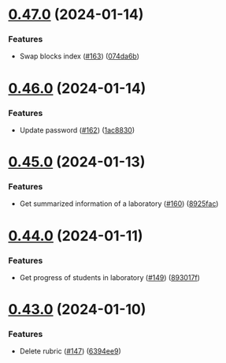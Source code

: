 # [0.47.0](https://github.com/upb-code-labs/main-api/compare/v0.46.0...v0.47.0) (2024-01-14)


### Features

* Swap blocks index ([#163](https://github.com/upb-code-labs/main-api/issues/163)) ([074da6b](https://github.com/upb-code-labs/main-api/commit/074da6b86e20290b9b2a71215835941dfcb7952b))



# [0.46.0](https://github.com/upb-code-labs/main-api/compare/v0.45.0...v0.46.0) (2024-01-14)


### Features

* Update password ([#162](https://github.com/upb-code-labs/main-api/issues/162)) ([1ac8830](https://github.com/upb-code-labs/main-api/commit/1ac8830acd9734b213fd8e3c547fef18d4e503ad))



# [0.45.0](https://github.com/upb-code-labs/main-api/compare/v0.44.0...v0.45.0) (2024-01-13)


### Features

* Get summarized information of a laboratory ([#160](https://github.com/upb-code-labs/main-api/issues/160)) ([8925fac](https://github.com/upb-code-labs/main-api/commit/8925facca3a8fccd9707d57f89272a3cebe0ee7b))



# [0.44.0](https://github.com/upb-code-labs/main-api/compare/v0.43.0...v0.44.0) (2024-01-11)


### Features

* Get progress of students in laboratory ([#149](https://github.com/upb-code-labs/main-api/issues/149)) ([893017f](https://github.com/upb-code-labs/main-api/commit/893017f0461f978a33d49469b0a2ead25ceb1409))



# [0.43.0](https://github.com/upb-code-labs/main-api/compare/v0.42.2...v0.43.0) (2024-01-10)


### Features

* Delete rubric ([#147](https://github.com/upb-code-labs/main-api/issues/147)) ([6394ee9](https://github.com/upb-code-labs/main-api/commit/6394ee9deeb2b7e072a65fc2afcabd7dfa000566))



